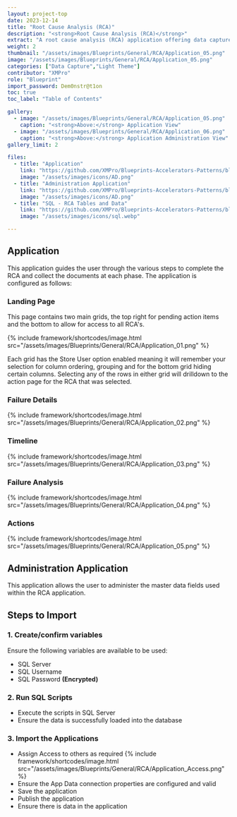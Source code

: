 ```yaml
---
layout: project-top
date: 2023-12-14
title: "Root Cause Analysis (RCA)"
description: "<strong>Root Cause Analysis (RCA)</strong>"
extract: "A root cause analysis (RCA) application offering data capture and documenting capabilities, designed to identify the fundamental reasons for problems or events, enabling effective solutions and prevention of future occurrences."
weight: 2
thumbnail: "/assets/images/Blueprints/General/RCA/Application_05.png"
image: "/assets/images/Blueprints/General/RCA/Application_05.png"
categories: ["Data Capture","Light Theme"]
contributor: "XMPro"
role: "Blueprint"
import_password: Dem0nstr@t1on
toc: true
toc_label: "Table of Contents"

gallery:
  - image: "/assets/images/Blueprints/General/RCA/Application_05.png"
    caption: "<strong>Above:</strong> Application View"
  - image: "/assets/images/Blueprints/General/RCA/Application_06.png"
    caption: "<strong>Above:</strong> Application Administration View"
gallery_limit: 2

files:
  - title: "Application"
    link: "https://github.com/XMPro/Blueprints-Accelerators-Patterns/blob/master/Blueprints/General/RCA/Application/Root%20Cause%20Analysis.xapp"
    image: "/assets/images/icons/AD.png"
  - title: "Administration Application"
    link: "https://github.com/XMPro/Blueprints-Accelerators-Patterns/blob/master/Blueprints/General/RCA/Application/Root%20Cause%20Analysis%20Data%20Administration.xapp"
    image: "/assets/images/icons/AD.png"    
  - title: "SQL - RCA Tables and Data"
    link: "https://github.com/XMPro/Blueprints-Accelerators-Patterns/blob/master/Blueprints/General/RCA/SQL%20Scripts/RCA-SQL-Script.sql"
    image: "/assets/images/icons/sql.webp"

---
```


## Application
This application guides the user through the various steps to complete the RCA and collect the documents at each phase.  The application is configured as follows: 

### Landing Page
This page contains two main grids, the top right for pending action items and the bottom to allow for access to all RCA's. 
<div class="inline_image">{% include framework/shortcodes/image.html src="/assets/images/Blueprints/General/RCA/Application_01.png" %}</div>

Each grid has the Store User option enabled meaning it will remember your selection for column ordering, grouping and for the bottom grid hiding certain columns.  Selecting any of the rows in either grid will drilldown to the action page for the RCA that was selected.

### Failure Details
<div class="inline_image">{% include framework/shortcodes/image.html src="/assets/images/Blueprints/General/RCA/Application_02.png" %}</div>


### Timeline
<div class="inline_image">{% include framework/shortcodes/image.html src="/assets/images/Blueprints/General/RCA/Application_03.png" %}</div>


### Failure Analysis
<div class="inline_image">{% include framework/shortcodes/image.html src="/assets/images/Blueprints/General/RCA/Application_04.png" %}</div>

### Actions
<div class="inline_image">{% include framework/shortcodes/image.html src="/assets/images/Blueprints/General/RCA/Application_05.png" %}</div>


## Administration Application
This application allows the user to administer the master data fields used within the RCA application.  

## Steps to Import

### 1. Create/confirm variables
Ensure the following variables are available to be used:

- SQL Server
- SQL Username
- SQL Password <strong>(Encrypted)</strong>

### 2. Run SQL Scripts
- Execute the scripts in SQL Server
- Ensure the data is successfully loaded into the database 

### 3. Import the Applications

- Assign Access to others as required
  {% include framework/shortcodes/image.html src="/assets/images/Blueprints/General/RCA/Application_Access.png" %}
- Ensure the App Data connection properties are configured and valid
- Save the application
- Publish the application
- Ensure there is data in the application
